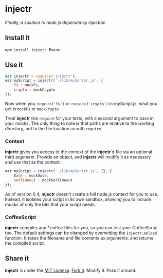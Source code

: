 # injectr #

_Finally, a solution to node.js dependency injection_

## Install it ##

`npm install injectr`. Boom.

## Use it ##

````javascript
var injectr = require('injectr');
var myScript = injectr('./lib/myScript.js', {
    fs : mockFs,
    crypto : mockCrypto
});
````

Now when you `require('fs')` or `require('crypto')` in myScript.js, what you
get is `mockFs` or `mockCrypto`.

Treat **injectr** like `require` for your tests, with a second argument to pass
in your mocks. The only thing to note is that paths are relative to the
_working directory_, not to the file location as with `require`.

### Context ###

**injectr** gives you access to the context of the **injectr**'d file via
an optional third argument. Provide an object, and **injectr** will modify it
as necessary and use that as the context.

````javascript
var myScript = injectr('./lib/myScript.js', {}, {
    Date : mockDate,
    setTimeout : mockSetTimeout
});
````

As of version 0.4, **injectr** doesn't create a full node.js context for you to
use. Instead, it isolates your script in its own sandbox, allowing you to
include mocks of only the bits that your script needs.

### CoffeeScript ###

**injectr** compiles any *.coffee files for you, so you can test your
CoffeeScript too. The default settings can be changed by overwriting the
`injectr.onload` function. It takes the filename and file contents as
arguments, and returns the compiled script.

## Share it ##

**injectr** is under the [MIT License](http://www.opensource.org/licenses/MIT).
[Fork it](https://github.com/nathanmacinnes/injectr). Modify it. Pass it around.
